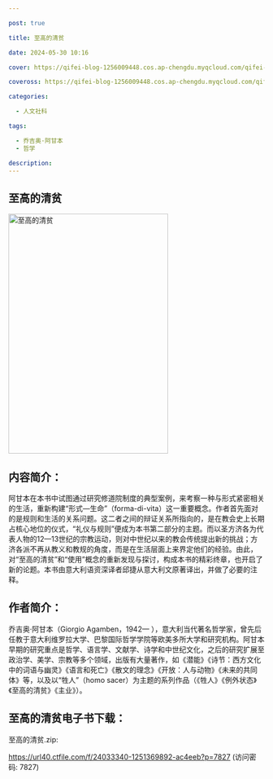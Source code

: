 ```yaml
---

post: true

title: 至高的清贫

date: 2024-05-30 10:16

cover: https://qifei-blog-1256009448.cos.ap-chengdu.myqcloud.com/qifei-blog/s34507505.jpg

coveross: https://qifei-blog-1256009448.cos.ap-chengdu.myqcloud.com/qifei-blog/s34507505.jpg

categories:

  - 人文社科

tags:

  - 乔吉奥·阿甘本
  - 哲学

description:
---
```


## 至高的清贫

<img alt="至高的清贫" class="aligncenter loading" data-was-processed="true" decoding="async" fetchpriority="high" height="471" src="https://qifei-blog-1256009448.cos.ap-chengdu.myqcloud.com/qifei-blog/s34507505.jpg" style="cursor: zoom-in;" width="314"/>

## 内容简介：

阿甘本在本书中试图通过研究修道院制度的典型案例，来考察一种与形式紧密相关的生活，重新构建“形式—生命”（forma-di-vita）这一重要概念。作者首先面对的是规则和生活的关系问题。这二者之间的辩证关系所指向的，是在教会史上长期占核心地位的仪式，“礼仪与规则”便成为本书第二部分的主题。而以圣方济各为代表人物的12—13世纪的宗教运动，则对中世纪以来的教会传统提出新的挑战；方济各派不再从教义和教规的角度，而是在生活层面上来界定他们的经验。由此，对“至高的清贫”和“使用”概念的重新发现与探讨，构成本书的精彩终章，也开启了新的论题。本书由意大利语资深译者邱捷从意大利文原著译出，并做了必要的注释。

## 作者简介：

乔吉奥·阿甘本（Giorgio Agamben，1942— ），意大利当代著名哲学家，曾先后任教于意大利维罗拉大学、巴黎国际哲学学院等欧美多所大学和研究机构。阿甘本早期的研究重点是哲学、语言学、文献学、诗学和中世纪文化，之后的研究扩展至政治学、美学、宗教等多个领域，出版有大量著作，如《潜能》《诗节：西方文化中的词语与幽灵》《语言和死亡》《散文的理念》《开放：人与动物》《未来的共同体》等，以及以“牲人”（homo sacer）为主题的系列作品（《牲人》《例外状态》《至高的清贫》《主业》）。

## 至高的清贫电子书下载：

至高的清贫.zip: 

https://url40.ctfile.com/f/24033340-1251369892-ac4eeb?p=7827 (访问密码: 7827)
